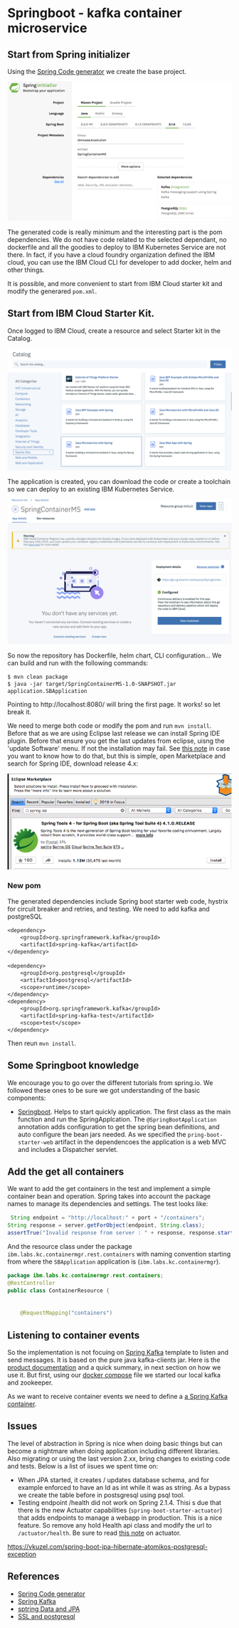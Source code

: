# Springboot - kafka container microservice


## Start from Spring initializer

Using the [Spring Code generator](https://start.spring.io/) we create the base project. 

![](spr-initializr.png)

The generated code is really minimum and the interesting part is the pom dependencies. We do not have code related to the selected dependant, no dockerfile and all the goodies to deploy to IBM Kubernetes Service are not there. In fact, if you have a cloud foundry organization defined the IBM cloud, you can use the IBM Cloud CLI for developer to add docker, helm and other things. 

It is possible, and more convenient to start from IBM Cloud starter kit and modify the generared `pom.xml`.

## Start from IBM Cloud Starter Kit.

Once logged to IBM Cloud, create a resource and select Starter kit in the Catalog.

![](spr-ic-start.png)

The application is created, you can download the code or create a toolchain so we can deploy to an existing IBM Kubernetes Service.

![](spr-ic-app.png)

So now the repository has Dockerfile, helm chart, CLI configuration... We can build and run with the following commands:

```shell
$ mvn clean package
$ java -jar target/SpringContainerMS-1.0-SNAPSHOT.jar application.SBApplication
```

Pointing to http://localhost:8080/ will bring the first page. It works! so let break it.

We need to merge both code or modify the pom and run `mvn install`. Before that as we are using Eclipse last release we can install Spring IDE plugin. Before that ensure you get the last updates from eclipse, uisng the 'update Software' menu. If not the installation may fail. See [this note](https://www.eclipse.org/community/eclipse_newsletter/2018/february/springboot.php) in case you want to know how to do that, but this is simple, open Marketplace and search for Spring IDE, download release 4.x:

![](eclipse-spr-ide.png)


### New pom    

The generated dependencies include Spring boot starter web code, hystrix for circuit breaker and retries, and testing. We need to add kafka and postgreSQL
```
<dependency>
    <groupId>org.springframework.kafka</groupId>
    <artifactId>spring-kafka</artifactId>
</dependency>

<dependency>
    <groupId>org.postgresql</groupId>
    <artifactId>postgresql</artifactId>
    <scope>runtime</scope>
</dependency>
<dependency>
    <groupId>org.springframework.kafka</groupId>
    <artifactId>spring-kafka-test</artifactId>
    <scope>test</scope>
</dependency>
```

Then reun `mvn install`.

## Some Springboot knowledge

We encourage you to go over the different tutorials from spring.io. We followed these ones to be sure we got understanding of the basic components:

* [Springboot](https://spring.io/guides/gs/spring-boot/). Helps to start quickly application. The first class as the main function and run the SpringApplcation. The `@SpringBootApplication` annotation adds configuration to get the spring bean definitions, and auto configure the bean jars needed. As we specified the `pring-boot-starter-web` artifact in the dependencoes the application is a web MVC and includes a Dispatcher servlet. 

## Add the get all containers

We want to add the get containers in the test and implement a simple container bean and operation. Spring takes into account the package names to manage its dependencies and settings. The test looks like:

```java
 String endpoint = "http://localhost:" + port + "/containers";
String response = server.getForObject(endpoint, String.class);
assertTrue("Invalid response from server : " + response, response.startsWith("["));
```

And the resource class under the package `ibm.labs.kc.containermgr.rest.containers` with naming convention starting from where the `SBApplication` application is (`ibm.labs.kc.containermgr`). 

```java
package ibm.labs.kc.containermgr.rest.containers;
@RestController
public class ContainerResource {


    @RequestMapping("containers")
``` 


## Listening to container events

So the implementation is not focuing on [Spring Kafka](https://spring.io/projects/spring-kafka) template to listen and send messages. It is based on the pure java kafka-clients jar. Here is the [product documentation](https://docs.spring.io/spring-kafka/docs/2.2.4.RELEASE/reference/) and a quick summary, in next section on how we use it. But first, using our [docker compose]() file we started our local kafka and zookeeper. 

As we want to receive container events we need to define a [a Spring Kafka container](https://docs.spring.io/spring-kafka/docs/2.2.4.RELEASE/reference/#receiving-messages).


## Issues

The level of abstraction in Spring is nice when doing basic things but can become a nightmare when doing application including different libraries. Also migrating or using the last version 2.xx, bring changes to existing code and tests. Below is a list of iisues we spent time on:

* When JPA started, it creates / updates database schema, and for example enforced to have an Id as int while it was as string. As a bypass we create the table before in postsgresql using psql tool.
* Testing endpoint /health did not work on Spring 2.1.4. Thisi s due that there is the new Actuator capabilities (`spring-boot-starter-actuator`) that adds endpoints to manage a webapp in production. This is a nice feature. So remove any hold Health api class and modify the url to `/actuator/health`. Be sure to read [this note](https://docs.spring.io/spring-boot/docs/current/reference/html/production-ready-endpoints.html) on actuator.


https://vkuzel.com/spring-boot-jpa-hibernate-atomikos-postgresql-exception

## References

* [Spring Code generator](https://start.spring.io/)
* [Spring Kafka](https://spring.io/projects/spring-kafka)
* [sptring Data and JPA](https://docs.spring.io/spring-data/jpa/docs/current/reference/html/)
* [SSL and postgresql]()
